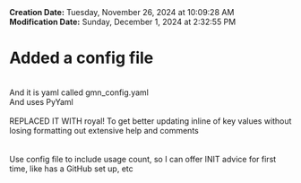 <div><b>Creation Date:</b> Tuesday, November 26, 2024 at 10:09:28 AM<br></div>
<div><b>Modification Date:</b> Sunday, December 1, 2024 at 2:32:55 PM<br></div>
<div><h1>Added a config file</h1></div>
<div><br></div>
<div>And it is yaml called gmn_config.yaml</div>
<div>And uses PyYaml</div>
<div><br></div>
<div>REPLACED IT WITH royal! To get better updating inline of key values without losing formatting out extensive help and comments</div>
<div><br></div>
<div><br></div>
<div>Use config file to include usage count, so I can offer INIT advice for first time, like has a GitHub set up, etc</div>

